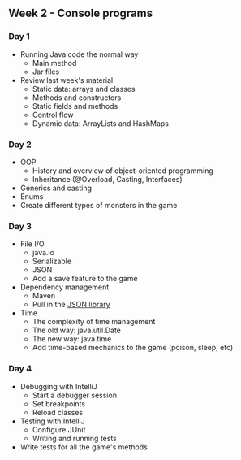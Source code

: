 ## Week 2 - Console programs

### Day 1

* Running Java code the normal way
  * Main method
  * Jar files
* Review last week's material
  * Static data: arrays and classes
  * Methods and constructors
  * Static fields and methods
  * Control flow
  * Dynamic data: ArrayLists and HashMaps

### Day 2

* OOP
  * History and overview of object-oriented programming
  * Inheritance (@Overload, Casting, Interfaces)
* Generics and casting
* Enums
* Create different types of monsters in the game

### Day 3

* File I/O
  * java.io
  * Serializable
  * JSON
  * Add a save feature to the game
* Dependency management
  * Maven
  * Pull in the [JSON library](http://jodd.org/doc/json/)
* Time
  * The complexity of time management
  * The old way: java.util.Date
  * The new way: java.time
  * Add time-based mechanics to the game (poison, sleep, etc)

### Day 4

* Debugging with IntelliJ
  * Start a debugger session
  * Set breakpoints
  * Reload classes
* Testing with IntelliJ
  * Configure JUnit
  * Writing and running tests
* Write tests for all the game's methods
